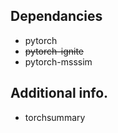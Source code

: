

## Dependancies
- pytorch
- ~~pytorch-ignite~~
- pytorch-msssim

## Additional info.
- torchsummary